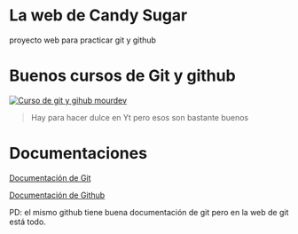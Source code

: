 # La web de Candy Sugar

proyecto web para practicar git y github

# Buenos cursos de Git y github
[![Curso de git y gihub mourdev]([https://img.youtube.com/vi/ID_DEL_VIDEO/maxresdefault.jpg)](https://www.youtube.com/watch?v=ID_DEL_VIDEO](https://www.youtube.com/watch?v=3GymExBkKjE&t=8153s&pp=ygUVY3Vyc28gZGUgZ2l0IHkgZ2l0aHVi))


> Hay para hacer dulce en Yt pero esos son bastante buenos

# Documentaciones
[Documentación de Git](https://git-scm.com/doc)

[Documentación de Github](https://docs.github.com/es)

PD: el mismo github tiene buena documentación de git pero en la web de git está todo.
